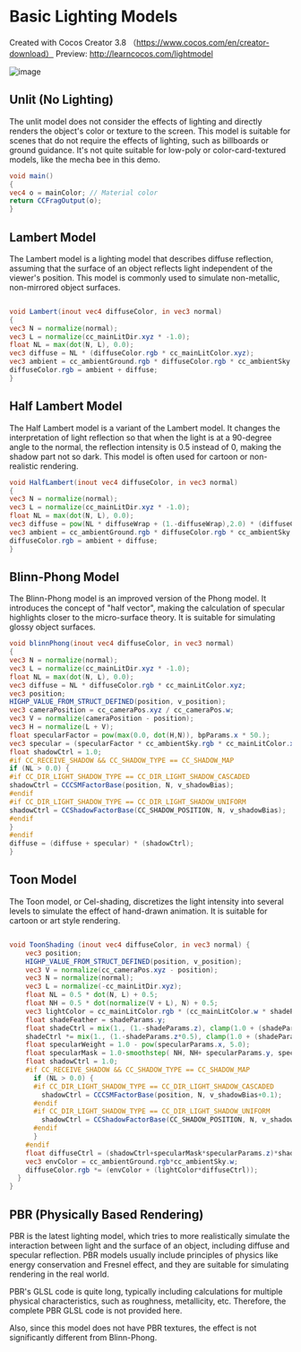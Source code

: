 # Basic Lighting Models
Created with Cocos Creator 3.8 （https://www.cocos.com/en/creator-download）
Preview: http://learncocos.com/lightmodel

![image](https://github.com/iwae/LightingModel/assets/26038745/4173da1d-33f0-41c4-8a72-e27021d1aa39)


## Unlit (No Lighting)
The unlit model does not consider the effects of lighting and directly renders the object's color or texture to the screen. This model is suitable for scenes that do not require the effects of lighting, such as billboards or ground guidance. It's not quite suitable for low-poly or color-card-textured models, like the mecha bee in this demo.

```glsl
void main()
{
vec4 o = mainColor; // Material color
return CCFragOutput(o);
}
```
## Lambert Model
The Lambert model is a lighting model that describes diffuse reflection, assuming that the surface of an object reflects light independent of the viewer's position. This model is commonly used to simulate non-metallic, non-mirrored object surfaces.

```glsl

void Lambert(inout vec4 diffuseColor, in vec3 normal)
{
vec3 N = normalize(normal);
vec3 L = normalize(cc_mainLitDir.xyz * -1.0);
float NL = max(dot(N, L), 0.0);
vec3 diffuse = NL * (diffuseColor.rgb * cc_mainLitColor.xyz);
vec3 ambient = cc_ambientGround.rgb * diffuseColor.rgb * cc_ambientSky.w;
diffuseColor.rgb = ambient + diffuse;
}
```
## Half Lambert Model
The Half Lambert model is a variant of the Lambert model. It changes the interpretation of light reflection so that when the light is at a 90-degree angle to the normal, the reflection intensity is 0.5 instead of 0, making the shadow part not so dark. This model is often used for cartoon or non-realistic rendering.

```glsl
void HalfLambert(inout vec4 diffuseColor, in vec3 normal)
{
vec3 N = normalize(normal);
vec3 L = normalize(cc_mainLitDir.xyz * -1.0);
float NL = max(dot(N, L), 0.0);
vec3 diffuse = pow(NL * diffuseWrap + (1.-diffuseWrap),2.0) * (diffuseColor.rgb * cc_mainLitColor.xyz);
vec3 ambient = cc_ambientGround.rgb * diffuseColor.rgb * cc_ambientSky.w;
diffuseColor.rgb = ambient + diffuse;
}
```

## Blinn-Phong Model
The Blinn-Phong model is an improved version of the Phong model. It introduces the concept of "half vector", making the calculation of specular highlights closer to the micro-surface theory. It is suitable for simulating glossy object surfaces.

```glsl
void blinnPhong(inout vec4 diffuseColor, in vec3 normal)
{
vec3 N = normalize(normal);
vec3 L = normalize(cc_mainLitDir.xyz * -1.0);
float NL = max(dot(N, L), 0.0);
vec3 diffuse = NL * diffuseColor.rgb * cc_mainLitColor.xyz;
vec3 position;
HIGHP_VALUE_FROM_STRUCT_DEFINED(position, v_position);
vec3 cameraPosition = cc_cameraPos.xyz / cc_cameraPos.w;
vec3 V = normalize(cameraPosition - position);
vec3 H = normalize(L + V);
float specularFactor = pow(max(0.0, dot(H,N)), bpParams.x * 50.);
vec3 specular = (specularFactor * cc_ambientSky.rgb * cc_mainLitColor.xyz);
float shadowCtrl = 1.0;
#if CC_RECEIVE_SHADOW && CC_SHADOW_TYPE == CC_SHADOW_MAP
if (NL > 0.0) {
#if CC_DIR_LIGHT_SHADOW_TYPE == CC_DIR_LIGHT_SHADOW_CASCADED
shadowCtrl = CCCSMFactorBase(position, N, v_shadowBias);
#endif
#if CC_DIR_LIGHT_SHADOW_TYPE == CC_DIR_LIGHT_SHADOW_UNIFORM
shadowCtrl = CCShadowFactorBase(CC_SHADOW_POSITION, N, v_shadowBias);
#endif
}
#endif
diffuse = (diffuse + specular) * (shadowCtrl);
}
```
## Toon Model
The Toon model, or Cel-shading, discretizes the light intensity into several levels to simulate the effect of hand-drawn animation. It is suitable for cartoon or art style rendering.

```glsl

void ToonShading (inout vec4 diffuseColor, in vec3 normal) {
    vec3 position;
    HIGHP_VALUE_FROM_STRUCT_DEFINED(position, v_position);
    vec3 V = normalize(cc_cameraPos.xyz - position);
    vec3 N = normalize(normal);
    vec3 L = normalize(-cc_mainLitDir.xyz);
    float NL = 0.5 * dot(N, L) + 0.5;
    float NH = 0.5 * dot(normalize(V + L), N) + 0.5;
    vec3 lightColor = cc_mainLitColor.rgb * (cc_mainLitColor.w * shadeParams.x);
    float shadeFeather = shadeParams.y;
    float shadeCtrl = mix(1., (1.-shadeParams.z), clamp(1.0 + (shadeParams.x - shadeFeather - NL) / shadeFeather, 0.0, 1.0));
    shadeCtrl *= mix(1., (1.-shadeParams.z*0.5), clamp(1.0 + (shadeParams.w - shadeFeather - NL) / shadeFeather, 0.0, 1.0));
    float specularWeight = 1.0 - pow(specularParams.x, 5.0);
    float specularMask = 1.0-smoothstep( NH, NH+ specularParams.y, specularWeight + EPSILON_LOWP);
    float shadowCtrl = 1.0;
    #if CC_RECEIVE_SHADOW && CC_SHADOW_TYPE == CC_SHADOW_MAP
      if (NL > 0.0) {
      #if CC_DIR_LIGHT_SHADOW_TYPE == CC_DIR_LIGHT_SHADOW_CASCADED
        shadowCtrl = CCCSMFactorBase(position, N, v_shadowBias+0.1);
      #endif
      #if CC_DIR_LIGHT_SHADOW_TYPE == CC_DIR_LIGHT_SHADOW_UNIFORM
        shadowCtrl = CCShadowFactorBase(CC_SHADOW_POSITION, N, v_shadowBias+0.1);
      #endif
      }
    #endif
    float diffuseCtrl = (shadowCtrl+specularMask*specularParams.z)*shadeCtrl;
    vec3 envColor = cc_ambientGround.rgb*cc_ambientSky.w;
    diffuseColor.rgb *= (envColor + (lightColor*diffuseCtrl));
  }
}
```
## PBR (Physically Based Rendering)
PBR is the latest lighting model, which tries to more realistically simulate the interaction between light and the surface of an object, including diffuse and specular reflection. PBR models usually include principles of physics like energy conservation and Fresnel effect, and they are suitable for simulating rendering in the real world.

PBR's GLSL code is quite long, typically including calculations for multiple physical characteristics, such as roughness, metallicity, etc. Therefore, the complete PBR GLSL code is not provided here.

Also, since this model does not have PBR textures, the effect is not significantly different from Blinn-Phong.
